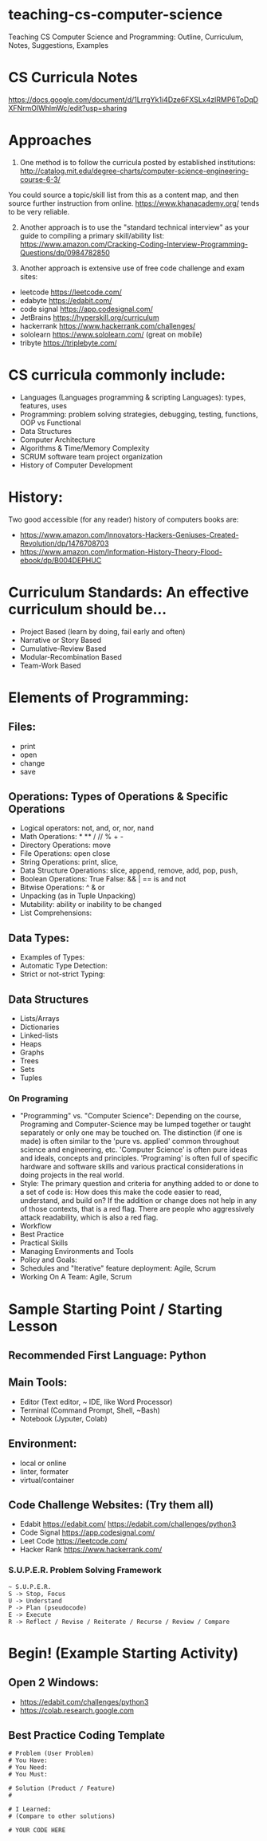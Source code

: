 # teaching-cs-computer-science
Teaching CS Computer Science and Programming: Outline, Curriculum, Notes, Suggestions, Examples


# CS Curricula Notes
https://docs.google.com/document/d/1LrrgYk1i4Dze6FXSLx4zlRMP6ToDqDXFNrmOlWhlmWc/edit?usp=sharing


# Approaches
1. One method is to follow the curricula posted by established institutions:
http://catalog.mit.edu/degree-charts/computer-science-engineering-course-6-3/ 

You could source a topic/skill list from this as a content map, and then source further instruction from online. https://www.khanacademy.org/  tends to be very reliable.

2. Another approach is to use the "standard technical interview" as your guide to compiling a primary skill/ability list: https://www.amazon.com/Cracking-Coding-Interview-Programming-Questions/dp/0984782850

3. Another approach is extensive use of free code challenge and exam sites:
- leetcode https://leetcode.com/ 
- edabyte https://edabit.com/
- code signal  https://app.codesignal.com/ 
- JetBrains https://hyperskill.org/curriculum
- hackerrank https://www.hackerrank.com/challenges/ 
- sololearn https://www.sololearn.com/ (great on mobile)
- tribyte https://triplebyte.com/


# CS curricula commonly include: 
- Languages (Languages programming & scripting Languages): types, features, uses
- Programming: problem solving strategies, debugging, testing, functions, OOP vs Functional
- Data Structures
- Computer Architecture
- Algorithms & Time/Memory Complexity
- SCRUM software team project organization
- History of Computer Development


# History:
Two good accessible (for any reader) history of computers books are:
- https://www.amazon.com/Innovators-Hackers-Geniuses-Created-Revolution/dp/1476708703
- https://www.amazon.com/Information-History-Theory-Flood-ebook/dp/B004DEPHUC

# Curriculum Standards: An effective curriculum should be...
- Project Based (learn by doing, fail early and often)
- Narrative or Story Based
- Cumulative-Review Based
- Modular-Recombination Based
- Team-Work Based


# Elements of Programming:

## Files:
- print
- open
- change
- save

## Operations: Types of Operations & Specific Operations
- Logical operators: not,  and, or, nor, nand
- Math Operations: * ** / // % + - 
- Directory Operations: move
- File Operations: open close 
- String Operations: print, slice, 
- Data Structure Operations: slice, append, remove, add, pop, push, 
- Boolean Operations: True False: && | == is and not 
- Bitwise Operations: ^ & or
- Unpacking (as in Tuple Unpacking)
- Mutability: ability or inability to be changed
- List Comprehensions:

## Data Types:
- Examples of Types:
- Automatic Type Detection:
- Strict or not-strict Typing:

## Data Structures
- Lists/Arrays
- Dictionaries
- Linked-lists
- Heaps
- Graphs
- Trees
- Sets
- Tuples


### On Programing 
- "Programming" vs. "Computer Science": Depending on the course, Programing and  Computer-Science may be lumped together or taught separately or only one may be touched on. The distinction (if one is made) is often similar to the 'pure vs. applied' common throughout science and engineering, etc. 'Computer Science' is often pure ideas and ideals, concepts and principles. 'Programing' is often full of specific hardware and software skills and various practical considerations in doing projects in the real world.  
- Style:  The primary question and criteria for anything added to or done to a set of code is: How does this make the code easier to read, understand, and build on? If the addition or change does not help in any of those contexts, that is a red flag. There are people who aggressively attack readability, which is also a red flag. 
- Workflow
- Best Practice
- Practical Skills
- Managing Environments and Tools
- Policy and Goals:
- Schedules and "Iterative" feature deployment:  Agile, Scrum
- Working On A Team: Agile, Scrum



# Sample Starting Point / Starting Lesson
## Recommended First Language: Python

## Main Tools:
- Editor (Text editor, ~ IDE, like Word Processor)
- Terminal (Command Prompt, Shell, ~Bash)
- Notebook (Jyputer, Colab)

## Environment:
- local or online
- linter, formater
- virtual/container

## Code Challenge Websites: (Try them all)
- Edabit https://edabit.com/ https://edabit.com/challenges/python3 
- Code Signal https://app.codesignal.com/ 
- Leet Code https://leetcode.com/ 
- Hacker Rank https://www.hackerrank.com/ 

### S.U.P.E.R. Problem Solving Framework

```
~ S.U.P.E.R.
S -> Stop, Focus
U -> Understand
P -> Plan (pseudocode)
E -> Execute 
R -> Reflect / Revise / Reiterate / Recurse / Review / Compare
```

# Begin! (Example Starting Activity)

## Open 2 Windows:
- https://edabit.com/challenges/python3 
- https://colab.research.google.com


## Best Practice Coding Template

```
# Problem (User Problem)
# You Have: 
# You Need: 
# You Must: 

# Solution (Product / Feature)
# 

# I Learned:
# (Compare to other solutions)

# YOUR CODE HERE
```
